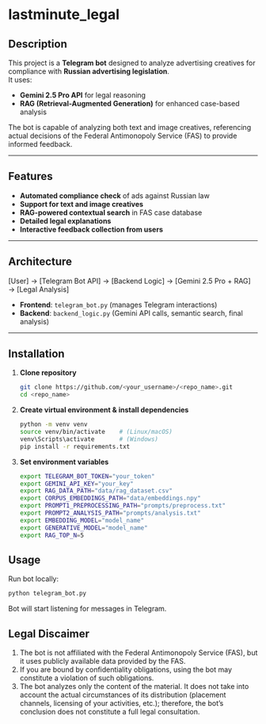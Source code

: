 # lastminute_legal

## Description
This project is a **Telegram bot** designed to analyze advertising creatives for compliance with **Russian advertising legislation**.  
It uses:
- **Gemini 2.5 Pro API** for legal reasoning
- **RAG (Retrieval-Augmented Generation)** for enhanced case-based analysis

The bot is capable of analyzing both text and image creatives, referencing actual decisions of the Federal Antimonopoly Service (FAS) to provide informed feedback.

---

## Features
- **Automated compliance check** of ads against Russian law
- **Support for text and image creatives**
- **RAG-powered contextual search** in FAS case database
- **Detailed legal explanations**
- **Interactive feedback collection from users**

---

## Architecture
[User] → [Telegram Bot API] → [Backend Logic] → [Gemini 2.5 Pro + RAG] → [Legal Analysis]
- **Frontend**: `telegram_bot.py` (manages Telegram interactions)
- **Backend**: `backend_logic.py` (Gemini API calls, semantic search, final analysis)

---
## Installation

1.  **Clone repository**
    ```bash
    git clone https://github.com/<your_username>/<repo_name>.git
    cd <repo_name>
    ```

2.  **Create virtual environment & install dependencies**
    ```bash
    python -m venv venv
    source venv/bin/activate    # (Linux/macOS)
    venv\Scripts\activate       # (Windows)
    pip install -r requirements.txt
    ```

3.  **Set environment variables**
    ```bash
    export TELEGRAM_BOT_TOKEN="your_token"
    export GEMINI_API_KEY="your_key"
    export RAG_DATA_PATH="data/rag_dataset.csv"
    export CORPUS_EMBEDDINGS_PATH="data/embeddings.npy"
    export PROMPT1_PREPROCESSING_PATH="prompts/preprocess.txt"
    export PROMPT2_ANALYSIS_PATH="prompts/analysis.txt"
    export EMBEDDING_MODEL="model_name"
    export GENERATIVE_MODEL="model_name"
    export RAG_TOP_N=5
    ```

## Usage

Run bot locally:
```bash
python telegram_bot.py
```
Bot will start listening for messages in Telegram.

## Legal Discaimer 

1. The bot is not affiliated with the Federal Antimonopoly Service (FAS), but it uses publicly available data provided by the FAS.
2. If you are bound by confidentiality obligations, using the bot may constitute a violation of such obligations.
3. The bot analyzes only the content of the material. It does not take into account the actual circumstances of its distribution (placement channels, licensing of your activities, etc.); therefore, the bot’s conclusion does not constitute a full legal consultation.
